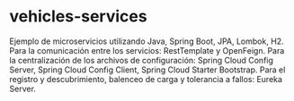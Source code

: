# vehicles-services
Ejemplo de microservicios utilizando Java, Spring Boot, JPA, Lombok, H2.
Para la comunicación entre los servicios: RestTemplate y OpenFeign.
Para la centralización de los archivos de configuración: Spring Cloud Config Server, Spring Cloud Config Client, Spring Cloud Starter Bootstrap.
Para el registro y descubrimiento, balenceo de carga y tolerancia a fallos: Eureka Server.
